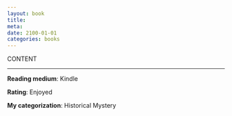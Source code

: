 ```yaml
--- 
layout: book
title: 
meta: 
date: 2100-01-01
categories: books
---
```

<!-- Meta is simply the desired link of the title -->
<!-- CMD+SHIFT+OPT+D for date in Sublime Text (insertDate plugin) -->
CONTENT

---
**Reading medium**: Kindle  
<!-- Kindle, Paperback, etc. -->
**Rating**: Enjoyed  
<!-- Highly Recommend, Enjoyed, Pass -->
**My categorization**: Historical Mystery
